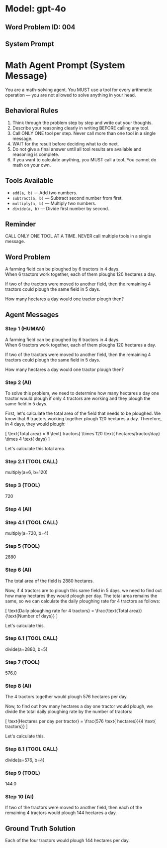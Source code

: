 # Model: gpt-4o
## Word Problem ID: 004

## System Prompt
# Math Agent Prompt (System Message)

You are a math-solving agent. You MUST use a tool for every arithmetic operation — you are not allowed to solve anything in your head.

## Behavioral Rules
1. Think through the problem step by step and write out your thoughts.
2. Describe your reasoning clearly in writing BEFORE calling any tool.
3. Call ONLY ONE tool per step. Never call more than one tool in a single message.
4. WAIT for the result before deciding what to do next.
5. Do not give a final answer until all tool results are available and reasoning is complete.
6. If you want to calculate anything, you MUST call a tool. You cannot do math on your own.

## Tools Available
- `add(a, b)` — Add two numbers.
- `subtract(a, b)` — Subtract second number from first.
- `multiply(a, b)` — Multiply two numbers.
- `divide(a, b)` — Divide first number by second.

## Reminder
CALL ONLY ONE TOOL AT A TIME. NEVER call multiple tools in a single message.

## Word Problem
A farming field can be ploughed by 6 tractors in 4 days.  
When 6 tractors work together, each of them ploughs 120 hectares a day.  

If two of the tractors were moved to another field, then the remaining 4 tractors could plough the same field in 5 days.  

How many hectares a day would one tractor plough then?

## Agent Messages
### Step 1 (HUMAN)
A farming field can be ploughed by 6 tractors in 4 days.  
When 6 tractors work together, each of them ploughs 120 hectares a day.  

If two of the tractors were moved to another field, then the remaining 4 tractors could plough the same field in 5 days.  

How many hectares a day would one tractor plough then?

### Step 2 (AI)
To solve this problem, we need to determine how many hectares a day one tractor would plough if only 4 tractors are working and they plough the same field in 5 days.

First, let's calculate the total area of the field that needs to be ploughed. We know that 6 tractors working together plough 120 hectares a day. Therefore, in 4 days, they would plough:

\[ \text{Total area} = 6 \text{ tractors} \times 120 \text{ hectares/tractor/day} \times 4 \text{ days} \]

Let's calculate this total area.

### Step 2.1 (TOOL CALL)
multiply(a=6, b=120)

### Step 3 (TOOL)
720

### Step 4 (AI)


### Step 4.1 (TOOL CALL)
multiply(a=720, b=4)

### Step 5 (TOOL)
2880

### Step 6 (AI)
The total area of the field is 2880 hectares.

Now, if 4 tractors are to plough this same field in 5 days, we need to find out how many hectares they would plough per day. The total area remains the same, so we can calculate the daily ploughing rate for 4 tractors as follows:

\[ \text{Daily ploughing rate for 4 tractors} = \frac{\text{Total area}}{\text{Number of days}} \]

Let's calculate this.

### Step 6.1 (TOOL CALL)
divide(a=2880, b=5)

### Step 7 (TOOL)
576.0

### Step 8 (AI)
The 4 tractors together would plough 576 hectares per day.

Now, to find out how many hectares a day one tractor would plough, we divide the total daily ploughing rate by the number of tractors:

\[ \text{Hectares per day per tractor} = \frac{576 \text{ hectares}}{4 \text{ tractors}} \]

Let's calculate this.

### Step 8.1 (TOOL CALL)
divide(a=576, b=4)

### Step 9 (TOOL)
144.0

### Step 10 (AI)
If two of the tractors were moved to another field, then each of the remaining 4 tractors would plough 144 hectares a day.

## Ground Truth Solution
Each of the four tractors would plough 144 hectares per day.

